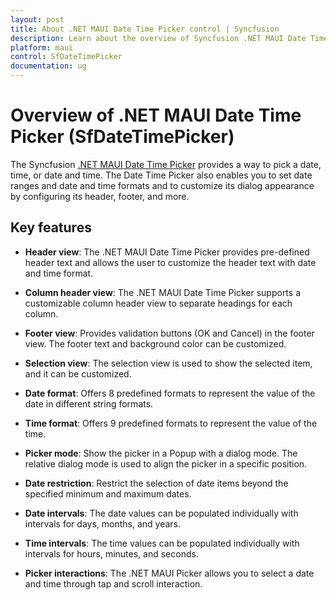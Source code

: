 ```yaml
---
layout: post
title: About .NET MAUI Date Time Picker control | Syncfusion
description: Learn about the overview of Syncfusion .NET MAUI Date Time Picker (SfDateTimePicker) control, its basic features, and its functionalities.
platform: maui
control: SfDateTimePicker
documentation: ug
---
```


# Overview of .NET MAUI Date Time Picker (SfDateTimePicker)

The Syncfusion [.NET MAUI Date Time Picker](https://www.syncfusion.com/maui-controls/maui-datetimepicker) provides a way to pick a date, time, or date and time. The Date Time Picker also enables you to set date ranges and date and time formats and to customize its dialog appearance by configuring its header, footer, and more.

## Key features

* **Header view**: The .NET MAUI Date Time Picker provides pre-defined header text and allows the user to customize the header text with date and time format.

* **Column header view**: The .NET MAUI Date Time Picker supports a customizable column header view to separate headings for each column.

* **Footer view**: Provides validation buttons (OK and Cancel) in the footer view. The footer text and background color can be customized.

* **Selection view**: The selection view is used to show the selected item, and it can be customized.

* **Date format**: Offers 8 predefined formats to represent the value of the date in different string formats.

* **Time format**: Offers 9 predefined formats to represent the value of the time.

* **Picker mode**: Show the picker in a Popup with a dialog mode. The relative dialog mode is used to align the picker in a specific position.

* **Date restriction**: Restrict the selection of date items beyond the specified minimum and maximum dates.

* **Date intervals**: The date values can be populated individually with intervals for days, months, and years.

* **Time intervals**: The time values can be populated individually with intervals for hours, minutes, and seconds.

* **Picker interactions**: The .NET MAUI Picker allows you to select a date and time through tap and scroll interaction.